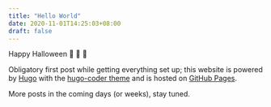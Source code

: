 ```yaml
--- 
title: "Hello World"
date: 2020-11-01T14:25:03+08:00
draft: false
---
```


Happy Halloween :jack_o_lantern: :bat: :ghost:

Obligatory first post while getting everything set up; this website is powered
by [Hugo](https://gohugo.io/) with the [hugo-coder theme](https://github.com/luizdepra/hugo-coder)
and is hosted on [GitHub Pages](https://github.com/j4ckofalltrades.github.io).

More posts in the coming days (or weeks), stay tuned. 